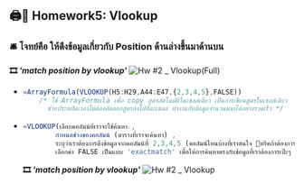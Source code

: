 ## 🖨🏡 Homework5: Vlookup
### 🛎  โจทย์คือ ให้ดึงข้อมูลเกี่ยวกับ Position ด้านล่างขึ้นมาด้านบน 
 **🎞 *'match position by vlookup'*** 
![Hw #2 _ Vlookup(Full)](https://github.com/user-attachments/assets/8ba6efea-1eda-470c-a261-2d8df4e370ff)

  
- ```javascript
  =ArrayFormula(VLOOKUP(H5:H29,A44:E47,{2,3,4,5},FALSE))
      /* ใช้ ArrayFormula เพื่อ copy สูตรอัตโนมัติในเซลล์เดียว เป็นการเขียนสูตรในเซลล์เดียว
        ช่วยประหยัดเวลาไม่ต้องคัดลอกสูตรลงไปทีละเซลล์ ทำงานกับข้อมูลจำนวนมากได้อย่างรวดเร็ว */
     ```

- ```javascript
  =VLOOKUP(เลือกคอลัมน์ที่เราจะใช้ค้นหา ,
          กำหนดช่วงของคอลัมน์ (ตารางที่เราจะค้นหา) , 
          ระบุว่าเราต้องการดึงข้อมูลจากคอลัมน์ที่ 2,3,4,5 (คอลัมน์ไหนบ้างที่เราสนใจ 🎈ทริคถ้าต้องการเลือกหลายคอลัมน์พร้อมกันให้ใส่ {2,3,4,5} ) , 
          เลือกค่า FALSE เป็นแบบ 'exactmatch' เพื่อให้การค้นหาตรงกับข้อมูลที่เราต้องการเป๊ะๆ )
     ```
  **🎞 *'match position by vlookup'***
 ![Hw #2 _ Vlookup](https://github.com/user-attachments/assets/3cfc3d2f-bcbf-475e-8fa5-63481a88de1c)



